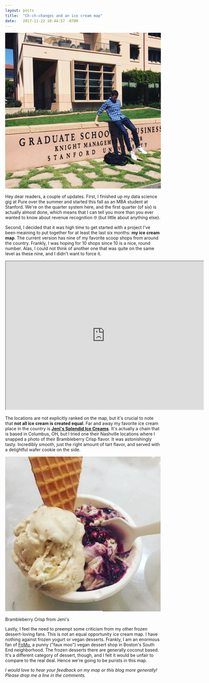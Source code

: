 ```yaml
---
layout: posts
title:  "Ch-ch-changes and an ice cream map"
date:   2017-11-22 10:44:57 -0700
---
```


<img class='small-inline-image' src='/assets/ch-ch-changes/gsb.jpg'/>

Hey dear readers, a couple of updates. First, I finished up my data science gig at Pure over the summer and started this fall as an MBA student at Stanford. We're on the quarter system here, and the first quarter (of six) is actually almost done, which means that I can tell you more than you ever wanted to know about revenue recognition 🤓 (but little about anything else).

Second, I decided that it was high time to get started with a project I've been meaining to put together for at least the last six months: **my ice cream map**. The current version has nine of my favorite scoop shops from around the country. Frankly, I was hoping for 10 shops since 10 is a nice, round number. Alas, I could not think of another one that was quite on the same level as these nine, and I didn't want to force it. <!--more-->

<iframe src="https://www.google.com/maps/d/embed?mid=1LFThFkpfbs1kYSGfQ2TCXa7L1S8&hl=en" width="640" height="480"></iframe>

The locations are not explicitly ranked on the map, but it's crucial to note that **not all ice cream is created equal**. Far and away my favorite ice cream place in the country is [**Jeni's Splendid Ice Creams**](https://jenis.com/scoop-shops/12-south/). It's actually a chain that is based in Columbus, OH, but I tried one their Nashville locations where I snapped a photo of their Brambleberry Crisp flavor.  It was astonishingly tasty. Incredibly smooth, just the right amount of tart flavor, and served with a delightful wafer cookie on the side. 

<img class='small-inline-image' src='/assets/ch-ch-changes/jenis.png'/>
<p class="caption">Brambleberry Crisp from Jeni's</p>

Lastly, I feel the need to preempt some criticism from my other frozen dessert-loving fans. This is not an equal opportunity ice cream map. I have nothing against frozen yogurt or vegan desserts. Frankly, I am an enormous fan of [FoMu](http://www.fomuicecream.com/), a punny ("faux moo") vegan dessert shop in Boston's South End neighborhood. The frozen desserts there are generally coconut based. It's a different category of dessert, though, and I felt it would be unfair to compare to the real deal. Hence we're going to be purists in this map.

*I would love to hear your feedback on my map or this blog more generally! Please drop me a line in the comments.*